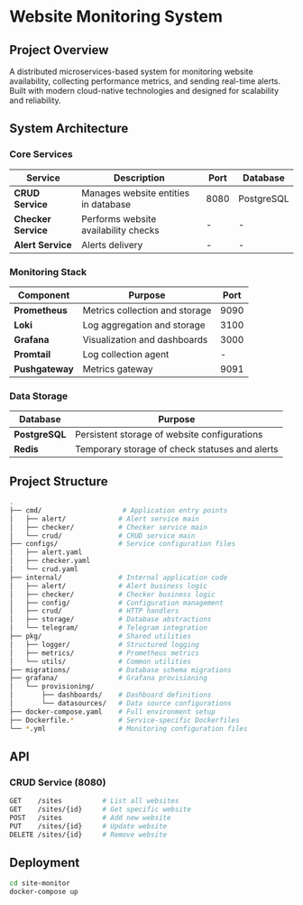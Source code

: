 # Website Monitoring System

## Project Overview

A distributed microservices-based system for monitoring website availability, collecting performance metrics, and sending real-time alerts. Built with modern cloud-native technologies and designed for scalability and reliability.

## System Architecture

### Core Services

| Service | Description | Port | Database |
|---------|-------------|------|----------|
| **CRUD Service** | Manages website entities in database | 8080 | PostgreSQL |
| **Checker Service** | Performs website availability checks | - | - |
| **Alert Service** | Alerts delivery | - | - |

### Monitoring Stack

| Component | Purpose | Port |
|-----------|---------|------|
| **Prometheus** | Metrics collection and storage | 9090 |
| **Loki** | Log aggregation and storage | 3100 |
| **Grafana** | Visualization and dashboards | 3000 |
| **Promtail** | Log collection agent | - |
| **Pushgateway** | Metrics gateway | 9091 |

### Data Storage

| Database | Purpose |
|----------|---------|
| **PostgreSQL** | Persistent storage of website configurations |
| **Redis** | Temporary storage of check statuses and alerts |

## Project Structure

```bash
.
├── cmd/                    # Application entry points
│   ├── alert/             # Alert service main
│   ├── checker/           # Checker service main
│   └── crud/              # CRUD service main
├── configs/               # Service configuration files
│   ├── alert.yaml
│   ├── checker.yaml
│   └── crud.yaml
├── internal/              # Internal application code
│   ├── alert/             # Alert business logic
│   ├── checker/           # Checker business logic
│   ├── config/            # Configuration management
│   ├── crud/              # HTTP handlers
│   ├── storage/           # Database abstractions
│   └── telegram/          # Telegram integration
├── pkg/                   # Shared utilities
│   ├── logger/            # Structured logging
│   ├── metrics/           # Prometheus metrics
│   └── utils/             # Common utilities
├── migrations/            # Database schema migrations
├── grafana/               # Grafana provisioning
│   └── provisioning/
│       ├── dashboards/    # Dashboard definitions
│       └── datasources/   # Data source configurations
├── docker-compose.yaml    # Full environment setup
├── Dockerfile.*           # Service-specific Dockerfiles
└── *.yml                  # Monitoring configuration files
```

## API
### CRUD Service (8080)
```bash 
GET    /sites          # List all websites
GET    /sites/{id}     # Get specific website
POST   /sites          # Add new website
PUT    /sites/{id}     # Update website
DELETE /sites/{id}     # Remove website
```

## Deployment
```bash 
cd site-monitor
docker-compose up
```
